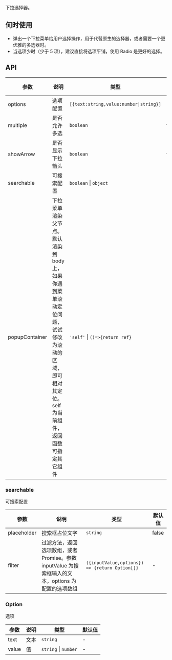 下拉选择器。

## 何时使用

- 弹出一个下拉菜单给用户选择操作，用于代替原生的选择器，或者需要一个更优雅的多选器时。
- 当选项少时（少于 5 项），建议直接将选项平铺，使用 Radio 是更好的选择。

## API

| 参数 | 说明 | 类型 | 默认值 |
| --- | --- | --- | --- |
| options | 选项配置 | `[{text:string,value:number\|string}]` | - |
| multiple | 是否允许多选 | `boolean` | false |
| showArrow | 是否显示下拉箭头 | `boolean` | true |
| searchable | 可搜索配置 | `boolean` \| `object` | - |
| popupContainer | 下拉菜单渲染父节点。默认渲染到 body 上，如果你遇到菜单滚动定位问题，试试修改为滚动的区域，即可相对其定位。self 为当前组件，返回函数可指定其它组件 | `'self'` \| `()=>{return ref}` | `body` |

### searchable

可搜索配置

| 参数 | 说明 | 类型 | 默认值 |
| --- | --- | --- | --- |
| placeholder | 搜索框占位文字 | `string` | false |
| filter | 过滤方法，返回选项数组，或者 Promise。参数 inputValue 为搜索框输入的文本，options 为配置的选项数组 | `({inputValue,options}) => {return Option[]}` | - |

### Option

选项

| 参数  | 说明 | 类型                 | 默认值 |
| ----- | ---- | -------------------- | ------ |
| text  | 文本 | `string`             | -      |
| value | 值   | `string` \| `number` | -      |

